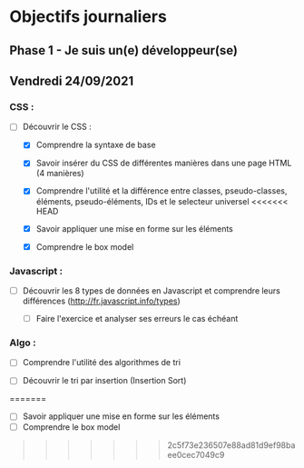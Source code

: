 # Objectifs journaliers

## Phase 1 - Je suis un(e) développeur(se)


## Vendredi 24/09/2021


### CSS :

* [ ] Découvrir le CSS :
  * [x] Comprendre la syntaxe de base
  * [x] Savoir insérer du CSS de différentes manières dans une page HTML (4 manières)
  * [x] Comprendre l'utilité et la différence entre classes, pseudo-classes, éléments, pseudo-éléments,  IDs et le selecteur universel
<<<<<<< HEAD
  * [x] Savoir appliquer une mise en forme sur les éléments 
  * [x] Comprendre le box model


### Javascript :

  * [ ] Découvrir les 8 types de données en Javascript et comprendre leurs différences (http://fr.javascript.info/types)
    * [ ] Faire l'exercice et analyser ses erreurs le cas échéant


### Algo : 

  * [ ] Comprendre l'utilité des algorithmes de tri
  * [ ] Découvrir le tri par insertion (Insertion Sort)


=======
  * [ ] Savoir appliquer une mise en forme sur les éléments 
  * [ ] Comprendre le box model
>>>>>>> 2c5f73e236507e88ad81d9ef98baee0cec7049c9
